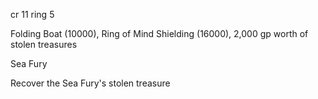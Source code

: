 cr 11
ring 5

Folding Boat (10000), Ring of Mind Shielding (16000), 2,000 gp worth of stolen treasures


Sea Fury

Recover the Sea Fury's stolen treasure
